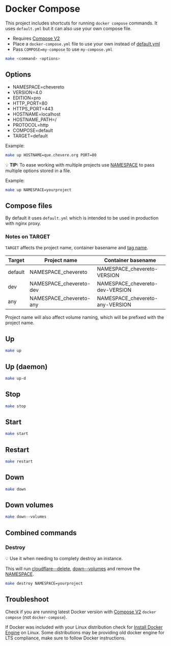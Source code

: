 # Docker Compose

This project includes shortcuts for running `docker compose` commands. It uses `default.yml` but it can also use your own compose file.

* Requires [Compose V2](https://docs.docker.com/compose/cli-command/)
* Place a `docker-compose.yml` file to use your own instead of [default.yml](../default.yml)
* Pass `COMPOSE=my-compose` to use `my-compose.yml`

```sh
make <command> <options>
```

## Options

* NAMESPACE=chevereto
* VERSION=4.0
* EDITION=pro
* HTTP_PORT=80
* HTTPS_PORT=443
* HOSTNAME=localhost
* HOSTNAME_PATH=/
* PROTOCOL=http
* COMPOSE=default
* TARGET=default

Example:

```sh
make up HOSTNAME=que.chevere.org PORT=80
```

💡 **TIP:** To ease working with multiple projects use [NAMESPACE](NAMESPACE.md) to pass multiple options stored in a file.

Example:

```sh
make up NAMESPACE=yourproject
```

## Compose files

 By default it uses `default.yml` which is intended to be used in production with nginx proxy.

### Notes on TARGET

`TARGET` affects the project name, container basename and [tag name](BUILDING.md#notes-on-target).

| Target  | Project name            | Container basename              |
| ------- | ----------------------- | ------------------------------- |
| default | NAMESPACE_chevereto     | NAMESPACE_chevereto-VERSION     |
| dev     | NAMESPACE_chevereto-dev | NAMESPACE_chevereto-dev-VERSION |
| any     | NAMESPACE_chevereto-any | NAMESPACE_chevereto-any-VERSION |

Project name will also affect volume naming, which will be prefixed with the project name.

## Up

```sh
make up
```

## Up (daemon)

```sh
make up-d
```

## Stop

```sh
make stop
```

## Start

```sh
make start
```

## Restart

```sh
make restart
```

## Down

```sh
make down
```

## Down volumes

```sh
make down--volumes
```

## Combined commands

### Destroy

💡 Use it when needing to complety destroy an instance.

This will run [cloudflare--delete](CLOUDFLARE.md#delete-cname-record), [down--volumes](DOCKER-COMPOSE.md#down-volumes) and remove the [NAMESPACE](NAMESPACE.md).

```sh
make destroy NAMESPACE=yourproject
```

## Troubleshoot

Check if you are running latest Docker version with [Compose V2](https://docs.docker.com/compose/cli-command/) `docker compose` (not `docker-compose`).

If Docker was included with your Linux distribution check for [Install Docker Engine](https://docs.docker.com/engine/install/) on Linux. Some distributions may be providing old docker engine for LTS compliance, make sure to follow Docker instructions.
